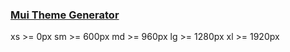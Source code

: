 ### [Mui Theme Generator](https://cimdalli.github.io/mui-theme-generator/)

xs >= 0px
sm >= 600px
md >= 960px
lg >= 1280px
xl >= 1920px
